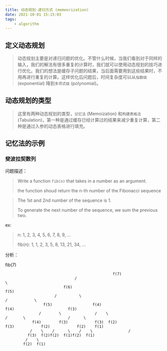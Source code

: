 ```yaml
---
title: 动态规划-递归方式 (memeorization)
date: 2021-10-01 15:15:03
tags:
    - algorithm
---
```




## 定义动态规划

> 动态规划主要是对递归问题的优化。不管什么时候，当我们看到对于同样的输入，我们的解法有很多重复的计算时，我们就可以使用动态规划的技巧进行优化。我们的想法是缓存子问题的结果，当后面需要用到这些结果时，不用再进行重复的计算。这样优化后问题后，时间复杂度可以从`指数级` (exponential) 降到`多项式级` (polynomial)。



## 动态规划的类型

> 这里有两种动态规划的类型，`记忆法` (Memoization) 和`构建表格法` (Tabulation)，第一种是通过缓存已经计算过的结果来减少重复计算，第二种是通过入参的动态表格进行填充。



## 记忆法的示例



### 斐波拉契数列



问题描述：

> Write a function `fib(n)` that takes in a number as an argument.
>
> the function shoud return the n-th number of the Fibonacci sequence



> The 1st and 2nd number of the sequence is 1.
>
> To generate the next number of the sequence, we sum the previous two.



ex: 

> n: 		1,  2,  3,  4,  5,  6,  7,  8,  9, ...
>
> fib(n):  1,  1,  2,  3,  5,  8, 13, 21, 34, ...



分析：

fib(7)

```
                                          		f(7)
                               /                    						\
                          f(6)            													f(5)
                      /       	 \       												/      		 \
                 f(5)        		   f(4) 									f(4)       					f(3)
               / 	    \     	 		/ 	 \ 								/     	\   				/      \
          	f(4)    	f(3) 			f(3)  f(2) 						f(3) 			f(2) 			f(2)    f(1)
           /    \    /  	\    /    \                /
          f(3)  f(2)f(2)  f(1)f(2)  f(1)
         /    \
        f(2)  f(1)
                                  
```

